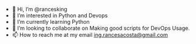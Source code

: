 - 👋 Hi, I’m @rancesking
- 👀 I’m interested in Python and Devops
- 🌱 I’m currently learning Python
- 💞️ I’m looking to collaborate on Making good scripts for DevOps Usage.
- 📫 How to reach me at my email ing.rancesacosta@gmail.com

<!---
rancesking/rancesking is a ✨ special ✨ repository because its `README.md` (this file) appears on your GitHub profile.
You can click the Preview link to take a look at your changes.
--->
